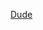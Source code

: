 [Dude](https://user-images.githubusercontent.com/62798083/195885668-bbd5e7fa-047b-4d0e-a88d-f1bc0b7a4f76.png)

